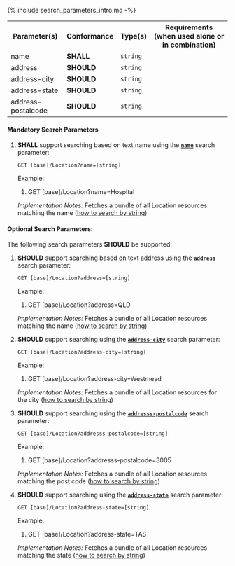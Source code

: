 {% include search_parameters_intro.md -%}
<table class="list" width="100%">
<tbody>
  <tr>
    <th>Parameter(s)</th>
    <th>Conformance</th>
    <th>Type(s)</th>
    <th>Requirements (when used alone or in combination)</th>
  </tr>
  <tr>
        <td>name</td>
        <td><b>SHALL</b></td>
        <td><code>string</code></td>
        <td></td>
  </tr>
    <tr>
        <td>address</td>
        <td><b>SHOULD</b></td>
        <td><code>string</code></td>
        <td></td>
  </tr>
  <tr>
        <td>address-city</td>
        <td><b>SHOULD</b></td>
        <td><code>string</code></td>
        <td></td>
  </tr>
  <tr>
        <td>address-state</td>
        <td><b>SHOULD</b></td>
        <td><code>string</code></td>
        <td></td>
  </tr>
  <tr>
        <td>address-postalcode</td>
        <td><b>SHOULD</b></td>
        <td><code>string</code></td>
        <td></td>
  </tr>
 </tbody>
</table>


#### Mandatory Search Parameters

1. **SHALL** support searching based on text name using the **[`name`](https://hl7.org/fhir/R4/location.html#search)** search parameter:
    
    `GET [base]/Location?name=[string]`

    Example:
    
      1. GET [base]/Location?name=Hospital

    *Implementation Notes:* Fetches a bundle of all Location resources matching the name ([how to search by string](http://hl7.org/fhir/R4/search.html#string))


#### Optional Search Parameters:

The following search parameters **SHOULD** be supported:

1. **SHOULD** support searching based on text address using the **[`address`](https://hl7.org/fhir/R4/location.html#search)** search parameter:
    
    `GET [base]/Location?address=[string]`

    Example:
    
      1. GET [base]/Location?address=QLD

    *Implementation Notes:* Fetches a bundle of all Location resources matching the name ([how to search by string](http://hl7.org/fhir/R4/search.html#string))

1. **SHOULD** support searching using the **[`address-city`](https://hl7.org/fhir/R4/location.html#search)** search parameter:
    
    `GET [base]/Location?address-city=[string]`

    Example:
    
      1. GET [base]/Location?address-city=Westmead

    *Implementation Notes:* Fetches a bundle of all Location resources for the city ([how to search by string](http://hl7.org/fhir/R4/search.html#string))

1. **SHOULD** support searching using the **[`addresss-postalcode`](https://hl7.org/fhir/R4/location.html#search)** search parameter:
    
    `GET [base]/Location?addresss-postalcode=[string]`

    Example:
    
      1. GET [base]/Location?addresss-postalcode=3005

    *Implementation Notes:* Fetches a bundle of all Location resources matching the post code ([how to search by string](http://hl7.org/fhir/R4/search.html#string))

1. **SHOULD** support searching using the **[`address-state`](https://hl7.org/fhir/R4/location.html#search)** search parameter:
    
    `GET [base]/Location?address-state=[string]`

    Example:
    
      1. GET [base]/Location?address-state=TAS

    *Implementation Notes:* Fetches a bundle of all Location resources matching the state ([how to search by string](http://hl7.org/fhir/R4/search.html#string))